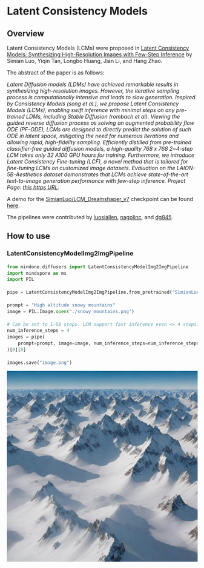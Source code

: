 # Latent Consistency Models

## Overview

Latent Consistency Models (LCMs) were proposed in [Latent Consistency Models: Synthesizing High-Resolution Images with Few-Step Inference](https://huggingface.co/papers/2310.04378) by Simian Luo, Yiqin Tan, Longbo Huang, Jian Li, and Hang Zhao.

The abstract of the paper is as follows:

*Latent Diffusion models (LDMs) have achieved remarkable results in synthesizing high-resolution images. However, the iterative sampling process is computationally intensive and leads to slow generation. Inspired by Consistency Models (song et al.), we propose Latent Consistency Models (LCMs), enabling swift inference with minimal steps on any pre-trained LDMs, including Stable Diffusion (rombach et al). Viewing the guided reverse diffusion process as solving an augmented probability flow ODE (PF-ODE), LCMs are designed to directly predict the solution of such ODE in latent space, mitigating the need for numerous iterations and allowing rapid, high-fidelity sampling. Efficiently distilled from pre-trained classifier-free guided diffusion models, a high-quality 768 x 768 2~4-step LCM takes only 32 A100 GPU hours for training. Furthermore, we introduce Latent Consistency Fine-tuning (LCF), a novel method that is tailored for fine-tuning LCMs on customized image datasets. Evaluation on the LAION-5B-Aesthetics dataset demonstrates that LCMs achieve state-of-the-art text-to-image generation performance with few-step inference. Project Page: [this https URL](https://latent-consistency-models.github.io/).*

A demo for the [SimianLuo/LCM_Dreamshaper_v7](https://huggingface.co/SimianLuo/LCM_Dreamshaper_v7) checkpoint can be found [here](https://huggingface.co/spaces/SimianLuo/Latent_Consistency_Model).

The pipelines were contributed by [luosiallen](https://luosiallen.github.io/), [nagolinc](https://github.com/nagolinc), and [dg845](https://github.com/dg845).

## How to use

### LatentConsistencyModelImg2ImgPipeline

```python
from mindone.diffusers import LatentConsistencyModelImg2ImgPipeline
import mindspore as ms
import PIL

pipe = LatentConsistencyModelImg2ImgPipeline.from_pretrained("SimianLuo/LCM_Dreamshaper_v7", mindspore_dtype=ms.float32)

prompt = "High altitude snowy mountains"
image = PIL.Image.open("./snowy_mountains.png")

# Can be set to 1~50 steps. LCM support fast inference even <= 4 steps. Recommend: 1~8 steps.
num_inference_steps = 4
images = pipe(
    prompt=prompt, image=image, num_inference_steps=num_inference_steps, guidance_scale=8.0
)[0][0]

images.save("image.png")
```

<img src=./images/snowy_mountains.png>